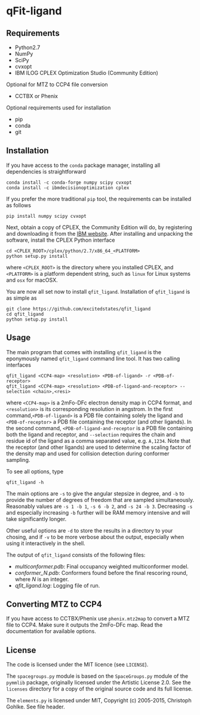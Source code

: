 # qFit-ligand

## Requirements

* Python2.7
* NumPy
* SciPy
* cvxopt
* IBM ILOG CPLEX Optimization Studio (Community Edition)

Optional for MTZ to CCP4 file conversion

* CCTBX or Phenix

Optional requirements used for installation

* pip
* conda
* git


## Installation

If you have access to the `conda` package manager, installing all dependencies
is straightforward

    conda install -c conda-forge numpy scipy cvxopt
    conda install -c ibmdecisionoptimization cplex

If you prefer the more traditional `pip` tool, the requirements can be installed
as follows

    pip install numpy scipy cvxopt

Next, obtain a copy of CPLEX, the Community Edition will do, by registering and
downloading it from the [IBM website][1]. After installing and unpacking the
software, install the CPLEX Python interface

    cd <CPLEX_ROOT>/cplex/python/2.7/x86_64_<PLATFORM>
    python setup.py install

where `<CPLEX_ROOT>` is the directory where you installed CPLEX, and `<PLATFORM>` is
a platform dependent string, such as `linux` for Linux systems and `osx` for
macOSX.

You are now all set now to install `qfit_ligand`. Installation of `qfit_ligand` is
as simple as

    git clone https://github.com/excitedstates/qfit_ligand
    cd qfit_ligand
    python setup.py install


## Usage

The main program that comes with installing `qfit_ligand` is the eponymously named
`qfit_ligand` command line tool. It has two calling interfaces

    qfit_ligand <CCP4-map> <resolution> <PDB-of-ligand> -r <PDB-of-receptor>
    qfit_ligand <CCP4-map> <resolution> <PDB-of-ligand-and-receptor> --selection <chain>,<resi>

where `<CCP4-map>` is a 2mFo-DFc electron density map in CCP4 format, and
`<resolution>` is its corresponding resolution in angstrom. In the first
command,`<PDB-of-ligand>` is a PDB file containing solely the ligand and
`<PDB-of-receptor>` a PDB file containing the receptor (and other ligands).
In the second command, `<PDB-of-ligand-and-receptor` is a PDB file containing
both the ligand and receptor, and `--selection` requires the chain and residue
id of the ligand as a comma separated value, e.g. `A,1234`. Note that the
receptor (and other ligands) are used to determine the scaling factor of the
density map and used for collision detection during conformer sampling.

To see all options, type

    qfit_ligand -h

The main options are `-s` to give the angular stepsize in degree, and `-b` to
provide the number of degrees of freedom that are sampled simultaneously.
Reasonably values are `-s 1 -b 1`, `-s 6 -b 2`, and `-s 24 -b 3`. Decreasing
`-s` and especially increasing `-b` further will be RAM memory intensive and
will take significantly longer.

Other useful options are `-d` to store the results in a directory to your
chosing, and if `-v` to be more verbose about the output, especially when using
it interactively in the shell.

The output of `qfit_ligand` consists of the following files:

* *multiconformer.pdb*: Final occupancy weighted multiconformer model.
* *conformer_N.pdb*: Conformers found before the final rescoring round, where *N* is an integer.
* *qfit_ligand.log*: Logging file of run.


## Converting MTZ to CCP4

If you have access to CCTBX/Phenix use `phenix.mtz2map` to convert a MTZ file
to CCP4. Make sure it outputs the 2mFo-DFc map. Read the documentation for
available options.


## License

The code is licensed under the MIT licence (see `LICENSE`).

The `spacegroups.py` module is based on the `SpaceGroups.py` module of the
`pymmlib` package, originally licensed under the Artistic License 2.0. See the
`licenses` directory for a copy of the original source code and its full license.

The `elements.py` is licensed under MIT, Copyright (c) 2005-2015, Christoph
Gohlke. See file header.

[1]: https://www-01.ibm.com/software/websphere/products/optimization/cplex-studio-community-edition/ "IBM website"


